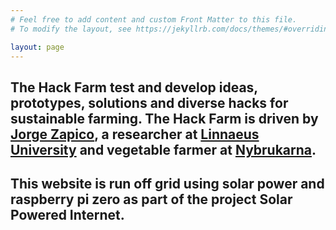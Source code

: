 ```yaml
---
# Feel free to add content and custom Front Matter to this file.
# To modify the layout, see https://jekyllrb.com/docs/themes/#overriding-theme-defaults

layout: page  
---
```

## The Hack Farm test and develop ideas, prototypes, solutions and diverse hacks for sustainable farming. The Hack Farm is driven by [Jorge Zapico](http://jorge.zapi.co/), a researcher at [Linnaeus University](http://lnu.se/) and vegetable farmer at [Nybrukarna](http://nybrukarna.se/).
## This website is run off grid using solar power and raspberry pi zero as part of the project Solar Powered Internet.
